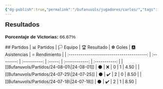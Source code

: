 ```yaml
---
{"dg-publish":true,"permalink":"/bufanuvols/jugadores/carlos/","tags":["estadisticas"],"noteIcon":""}
---
```



<span><span><strong style="font-size:1.5em; font-family:&quot;Poppins&quot;, sans-serif;">Resultados</strong></span></span><div style="width: 70%; margin: 0px auto;"><canvas height="0" width="0" style="display: block; box-sizing: border-box; height: 0px; width: 0px;"></canvas></div><p><span><div style="text-align: left; margin-top: 20px; font-family: 'Poppins', sans-serif; font-size: 1.1em;">
	<strong>Porcentaje de Victorias: </strong>
	<span>66.67%</span>
</div></span></p>
## Partidos
|                📊 Partidos                 | 🏳️ Equipo | 🏆 Resultado | ⚽ Goles | 🅰 Asistencias | ⭐ Rendimiento |
| :----------------------------------------: | :--------: | :----------: | :-----: | :------------: | :-----------: |
| [[Bufanuvols/Partidos/24-08-01\|24-08-01]] |     ⚫      |      ❌       |    0    |       1        |     4.50      |
| [[Bufanuvols/Partidos/24-07-25\|24-07-25]] |     ⚫      |      ✔️      |    2    |       0        |     8.50      |
|                [[Bufanuvols/Partidos/24-07-18\|24-07-18]]                |     ⚫      |      ✔️      |    2    |       1        |     8.50      |
